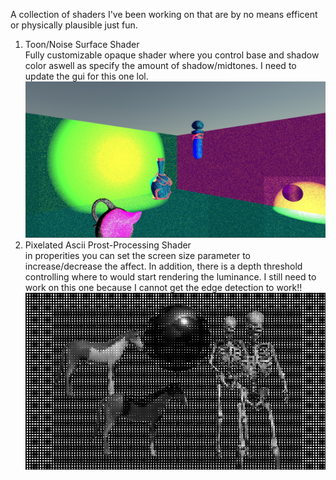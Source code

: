A collection of shaders I've been working on that are by no means efficent or physically plausible just fun.
1) Toon/Noise Surface Shader <br>
  Fully customizable opaque shader where you control base and shadow color aswell as specify the amount of shadow/midtones. I need to update the gui for this one lol. 
  ![demo image of toon shader](textures/demoimages/demooo.jpg)
2) Pixelated Ascii Prost-Processing Shader <br>
   in properities you can set the screen size parameter to increase/decrease the affect. In addition, there is a depth threshold controlling where to would start rendering the luminance. I still need to work on this one because I cannot get the edge detection to work!!
   ![demo image of pixelated ascii shader](textures/demoimages/postprocessshader.jpg)
